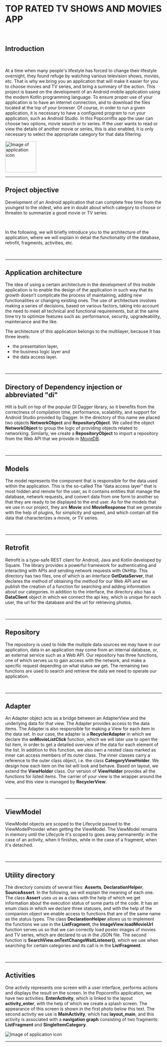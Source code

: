 # TOP RATED TV SHOWS AND MOVIES APP
<br>

## Introduction
<br>
<p> At a time when many people's lifestyle has forced to change their lifestyle overnight, they found refuge by watching various television shows, movies, etc. That is why we bring you an application that will make it easier for you to choose movies and TV series, and bring a summary of the action. This project is based on the development of an Android mobile application using the modern Kotlin programming language. To ensure proper use of your application is to have an internet connection, and to download the files located at the top of your browser. Of course, in order to run a given application, it is necessary to have a configured program to run your application, such as Android Studio.
In this Popcornflix app the user can choose two options, movie search or tv series. If the user wants to read or view the details of another movie or series, this is also enabled, it is only necessary to select the appropriate category for that data filtering.</p>
<img src="https://github.com/berina-spirjan1/Tv-shows-app/blob/main/images/image1.jpg" alt="Image of application icon" width="100" height="100"  ALIGN=”center” >
 <br><hr>

## Project objective
<p>Development of an Android application that can complete free time from the youngest to the oldest, who are in doubt about which category to choose or threaten to summarize a good movie or TV series.</p>
<br>
<p>In the following, we will briefly introduce you to the architecture of the application, where we will explain in detail the functionality of the database, retrofit, fragments, activities, etc.</p>
<br><hr>

## Application architecture

<p>The idea of using a certain architecture in the development of this mobile application is to enable the design of the application in such way that its growth doesn't complicate the process of maintaining, adding new functionalities or changing existing ones. The use of architecture involves making a series of decisions, based on various factors, taking into account the need to meet all technical and functional requirements, but at the same time try to optimize features such as: performance, security, upgradeability, maintenance and the like.</p>

<p>The architecture of this application belongs to the multilayer, because it has three levels: <ul>
 <li>the presentation layer,</li><li> the business logic layer and</li> <li>the data access layer.</li></ul></p>
 <br><hr>
 
 ## Directory of Dependency injection or abbreviated "di"
 
 <p>Hilt is built on top of the popular DI Dagger library, so it benefits from the correctness of compilation time, performance, scalability, and support for Android Studio provided by Dagger. In the directory of this name we placed two objects <b>NetworkObject</b> and <b>RepositoryObject</b>. We called the object <b>NetworkObject</b> to group the logic of providing objects related to networking. Similarly, we create a <b>RepositoryObject</b> to import a repository from the Web API that we provide in <a href="https://developers.themoviedb.org/3">MovieDB</a>.</p>
<br><hr>

## Models

<p>The model represents the component that is responsible for the data used within the application. This is the so-called The “data access layer” that is most hidden and remote for the user, as it contains entities that manage the database, network requests, and convert data from one form to another so that they are ready to be displayed to the end user. As for the models that we use in our project, they are <b>Movie</b> and <b>MovieResponse</b> that we generate with the help of plugins, for simplicity and speed, and which contain all the data that characterizes a movie, or TV series.</p>
<br><hr>

## Retrofit

<p>Retrofit is a type-safe REST client for Android, Java and Kotlin developed by Square. The library provides a powerful framework for authenticating and interacting with APIs and sending network requests with OkHttp. This directory has two files, one of which is an interface <b>GetDataServer</b>, that declares the method of obtaining the method for our Web API and we publish the creation of a function for searching and adding information about our categories. In addition to the interface, the directory also has a <b>DataClient</b> object in which we connect the api key, which is unique for each user, the url for the database and the url for retrieving photos.</p>
<br><hr>

## Repository

<p>The repository is used to hide the multiple data sources we may have in our application, data in an application may come from an internal database, or, an external service such as a Web API. Our repository has three functions, one of which serves us to gain access with the network, and make a specific request depending on what status we get. The remaining two functions are used to search and retrieve the data we need to operate our application.</p>
<br><hr>

## Adapter

<p>An Adapter object acts as a bridge between an AdapterView and the underlying data for that view. The Adapter provides access to the data items. The Adapter is also responsible for making a View for each item in the data set. In our case, the adapter is a <b>RecyclerAdapter</b> in which we declare the <b>onMovieListClick</b> function, which we will later use to open the list item, in order to get a detailed overview of the data for each element of the list. In addition to this function, we also own a nested class marked as inner can access members of its outer class. The inner classes carry a reference to the outer class object, i.e. the class <b>CategoryViewHolder</b>. We design how each item on the list will look and behave. Based on layout, we extend the <b>ViewHolder</b> class. Our version of <b>ViewHolder</b> provides all the functions for listed items. The carrier of your view is the wrapper around the view, and this view is managed by <b>RecyclerView</b>. </p>
<br><hr>

## ViewModel

<p>ViewModel objects are scoped to the Lifecycle passed to the ViewModelProvider when getting the ViewModel. The ViewModel remains in memory until the Lifecycle it's scoped to goes away permanently: in the case of an activity, when it finishes, while in the case of a fragment, when it's detached. </p>
<br><hr>

## Utility directory

<p>The directory consists of several files: <b>Asserts</b>, <b>DeclarationHelper</b>, <b>SourceAssert</b>. In the following, we will explain the meaning of each one. The class <b>Assert</b> uses us as a class with the help of which we get information about the execution status of some parts of the code. It has an enum class in which we declare three statuses, and with the help of the companion object we enable access to functions that are of the same name as the status types. The class <b>DeclarationHelper</b> allows us to implement the functions we use in the <b>ListFragment</b>, the <b>ImageView.loadMovieUrl</b> function serves us so that we can correctly load poster images of movies and TV series, which are declared to us in the JSON file. The second function is <b>SearchView.onTextChangeWaitListener()</b>, which we use when searching for certain categories and its call is in the <b>ListFragment</b>.</p>
<br><hr>

## Activities
<p>One activity represents one screen with a user interface, performs actions and displays the result on the screen. In the Popcornflix application, we have two activities: <b>EnterActivity</b>, which is linked to the layout <b>activity_enter</b>, with the help of which we create a splash screen. The appearance of this screen is shown in the first photo below this text. The second activity we use is <b>MainActivity</b>, which has <b>layout_main</b>, and this activity is associated with a <b>navigation graph</b> consisting of two fragments: <b>ListFragment</b> and <b>SingleItemCategory</b>.</p>
<img src="https://github.com/berina-spirjan1/Tv-shows-app/blob/main/images/image2.jpg" alt="Image of application icon"  ALIGN=”center” >
 <br><hr>
